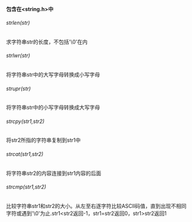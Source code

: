 ####                               包含在<string.h>中

###### strlen(str)

求字符串str的长度，不包括'\0'在内

###### strlwr(str)

将字符串str中的大写字母转换成小写字母

###### strupr(str)

将字符串str中的小写字母转换成大写字母

###### strcpy(str1,str2)

将str2所指的字符串复制到str1中

###### strcat(str1,str2)

将字符串str2的内容连接到str1内容的后面

###### strcmp(str1,str2)

比较字符串str1和str2的大小。从左至右逐字符比较ASCII码值，直到出现不相同字符或遇到'\0'为止.str1<str2返回-1，str1=str2返回0，str1>str2返回1

